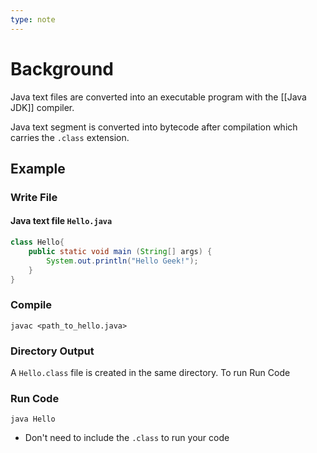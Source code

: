 ```yaml
---
type: note
---
```

# Background
Java text files are converted into an executable program with the [[Java JDK]] compiler. 

Java text segment is converted into bytecode after compilation which carries the `.class` extension. 

## Example
### Write File
#### Java text file `Hello.java`
```java
class Hello{
	public static void main (String[] args) {
		System.out.println("Hello Geek!");
	}
}
```
### Compile
```shell
javac <path_to_hello.java>
```
### Directory Output
A `Hello.class` file is created in the same directory. To run
Run Code
### Run Code
```shell
java Hello
```
- Don't need to include the `.class` to run your code
